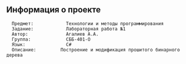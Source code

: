 
Информация о проекте
--------------------

      Предмет:            Технологии и методы программирования
      Задание:            Лабораторная работа №1
      Автор:              Агалиев А.А.                  
      Группа:             СББ-401-О                 
      Язык:               С#								
      Описание:	        Построение и модификация прошитого бинарного дерева
      
